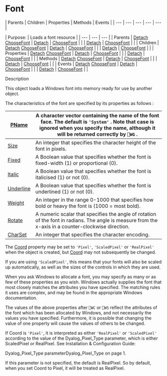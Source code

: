 




<h1 class="heading"><span class="name">Font</span></h1>
| Parents | Children | Properties | Methods | Events |
| --- | --- | --- | --- | ---  |

| Purpose: | Loads a font resource |
| --- | --- | ---  |
| Parents | [Detach](../a-z/detach.md) [ChooseFont](../a-z/choosefont.md) | [Detach](../a-z/detach.md) | [ChooseFont](../a-z/choosefont.md) |  |
| [Detach](../a-z/detach.md) | [ChooseFont](../a-z/choosefont.md) |  |
| Children | [Detach](../a-z/detach.md) [ChooseFont](../a-z/choosefont.md) | [Detach](../a-z/detach.md) | [ChooseFont](../a-z/choosefont.md) |  |
| [Detach](../a-z/detach.md) | [ChooseFont](../a-z/choosefont.md) |  |
| Properties | [Detach](../a-z/detach.md) [ChooseFont](../a-z/choosefont.md) | [Detach](../a-z/detach.md) | [ChooseFont](../a-z/choosefont.md) |  |
| [Detach](../a-z/detach.md) | [ChooseFont](../a-z/choosefont.md) |  |
| Methods | [Detach](../a-z/detach.md) [ChooseFont](../a-z/choosefont.md) | [Detach](../a-z/detach.md) | [ChooseFont](../a-z/choosefont.md) |  |
| [Detach](../a-z/detach.md) | [ChooseFont](../a-z/choosefont.md) |  |
| Events | [Detach](../a-z/detach.md) [ChooseFont](../a-z/choosefont.md) | [Detach](../a-z/detach.md) | [ChooseFont](../a-z/choosefont.md) |  |
| [Detach](../a-z/detach.md) | [ChooseFont](../a-z/choosefont.md) |  |


Description


This object loads a Windows font into memory ready for use by another object.




The characteristics of the font are specified by its properties as follows :

| [PName](../a-z/pname.md) | A character vector containing the name of the font face.       The default is `'System'` . Note that       case is ignored when you specify the name, although it will be returned       correctly by `⎕WG` . |
| --- | ---  |
| [Size](../a-z/size.md) | An integer that specifies the character height of the font in pixels. |
| [Fixed](../a-z/fixed.md) | A Boolean value that specifies whether the font is fixed-width (1) or       proportional (0). |
| [Italic](../a-z/italic.md) | A Boolean value that specifies whether the font is italicised (1) or not       (0). |
| [Underline](../a-z/underline.md) | A Boolean value that specifies whether the font is underlined (1) or not (0). |
| [Weight](../a-z/weight.md) | An integer in the range 0-1000 that specifies how bold or heavy the font is (1000 = most bold). |
| [Rotate](../a-z/rotate.md) | A numeric scalar that specifies the angle of rotation of the font in       radians. The angle is measure from the x-axis in a counter-clockwise       direction. |
| [CharSet](../a-z/charset.md) | An integer that specifies the character encoding. |



The [Coord](../a-z/coord.md) property may be set to  `'Pixel'`, `'ScaledPixel'` or `'RealPixel'` when the object is created, but [Coord](../a-z/coord.md) may not subsequently be changed.


If you are using `'ScaledPixel'`, this means that your fonts will also be scaled up automatically, as well as the sizes of the controls in which they are used.


When you ask Windows to allocate a font, you may specify as many or as few of these properties as you wish. Windows actually supplies the font that most closely matches the attributes you have specified. The matching rules it uses are complex, and may be found in the appropriate Windows documentation.


The values of the above properties after `⎕WC` or `⎕WS` reflect the attributes of the font which has been allocated by Windows, and not necessarily the values you have specified. Furthermore, it is possible that changing the value of one property will cause the values of others to be changed.


If Coord is `'Pixel'`, it is interpreted as either `'RealPixel'` or `'ScaledPixel'` according to the value of the Dyalog_Pixel_Type parameter, which is either ScaledPixel or RealPixel. See 
Installation & Configuration Guide: 

Dyalog_Pixel_Type parameterDyalog_Pixel_Type on page 1.


If this parameter is not specified, the default is RealPixel. So by default, when you set Coord to Pixel, it will be treated as RealPixel.



